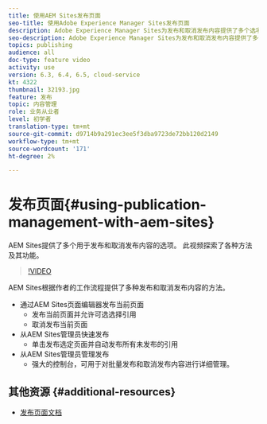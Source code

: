 ```yaml
---
title: 使用AEM Sites发布页面
seo-title: 使用Adobe Experience Manager Sites发布页面
description: Adobe Experience Manager Sites为发布和取消发布内容提供了多个选项。 此视频探索了各种方法及其功能。
seo-description: Adobe Experience Manager Sites为发布和取消发布内容提供了多个选项。 此视频探索了各种方法及其功能。
topics: publishing
audience: all
doc-type: feature video
activity: use
version: 6.3, 6.4, 6.5, cloud-service
kt: 4322
thumbnail: 32193.jpg
feature: 发布
topic: 内容管理
role: 业务从业者
level: 初学者
translation-type: tm+mt
source-git-commit: d9714b9a291ec3ee5f3dba9723de72bb120d2149
workflow-type: tm+mt
source-wordcount: '171'
ht-degree: 2%

---
```



# 发布页面{#using-publication-management-with-aem-sites}

AEM Sites提供了多个用于发布和取消发布内容的选项。 此视频探索了各种方法及其功能。

>[!VIDEO](https://video.tv.adobe.com/v/32193?quality=12&learn=on)

AEM Sites根据作者的工作流程提供了多种发布和取消发布内容的方法。

* 通过AEM Sites页面编辑器发布当前页面
   * 发布当前页面并允许可选选择引用
   * 取消发布当前页面
* 从AEM Sites管理员快速发布
   * 单击发布选定页面并自动发布所有未发布的引用
* 从AEM Sites管理员管理发布
   * 强大的控制台，可用于对批量发布和取消发布内容进行详细管理。

## 其他资源 {#additional-resources}

* [发布页面文档](https://docs.adobe.com/content/help/en/experience-manager-65/authoring/authoring/publishing-pages.html)
